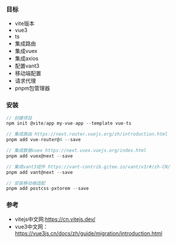 ### 目标
- vite版本
- vue3
- ts
- 集成路由
- 集成vuex
- 集成axios
- 配置vant3
- 移动端配置
- 请求代理
- pnpm包管理器

### 安装
```js
// 创建项目
npm init @vite/app my-vue-app --template vue-ts

// 集成路由 https://next.router.vuejs.org/zh/introduction.html
pnpm add vue-router@4 --save

// 集成数据vuex https://next.vuex.vuejs.org/index.html
pnpm add vuex@next --save

// 集成vant3组件 https://vant-contrib.gitee.io/vant/v3/#/zh-CN/
pnpm add vant@next --save

// 安装移动端适配
pnpm add postcss-pxtorem --save

```

### 参考
- vitejs中文网:https://cn.vitejs.dev/
- vue3中文网：https://vue3js.cn/docs/zh/guide/migration/introduction.html
